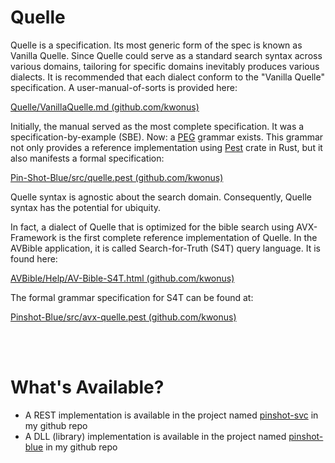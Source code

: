# Quelle
Quelle is a specification. Its most generic form of the spec is known as Vanilla Quelle. Since Quelle could serve as a standard search syntax across various domains, tailoring for specific domains inevitably produces various dialects. It is recommended that each dialect conform to the "Vanilla Quelle" specification. A user-manual-of-sorts is provided here:

[Quelle/VanillaQuelle.md (github.com/kwonus)](https://github.com/kwonus/Quelle/blob/main/Vanilla-Quelle.md)

Initially, the manual served as the most complete specification. It was a specification-by-example (SBE). Now: a [PEG](https://bford.info/pub/lang/peg.pdf) grammar exists. This grammar not only provides a reference implementation using [Pest](https://pest.rs/) crate in Rust, but it also manifests a formal specification:

[Pin-Shot-Blue/src/quelle.pest (github.com/kwonus)](https://github.com/kwonus/Pin-Shot-Blue/blob/main/src/quelle.pest)

Quelle syntax is agnostic about the search domain. Consequently, Quelle syntax has the potential for ubiquity.

In fact, a dialect of Quelle that is optimized for the bible search using AVX-Framework is the first complete reference implementation of Quelle. In the AVBible application, it is called Search-for-Truth (S4T) query language. It is found here:

[AVBible/Help/AV-Bible-S4T.html (github.com/kwonus)](https://github.com/kwonus/AVBible/blob/omega/Help/AV-Bible-S4T.html)

The formal grammar specification for S4T can be found at:

[Pinshot-Blue/src/avx-quelle.pest (github.com/kwonus)](https://github.com/kwonus/pinshot-blue/blob/main/src/avx-quelle.pest)





<br/></br>
# What's Available?
- A REST implementation is available in the project named [pinshot-svc](https://github.com/kwonus/pinshot-SVC) in my github repo
- A DLL (library) implementation is available in the project named [pinshot-blue](https://github.com/kwonus/pinshot-blue) in my github repo
